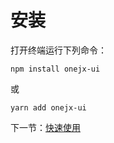 # 安装
打开终端运行下列命令：

```npm install onejx-ui```

或

```yarn add onejx-ui```

下一节：[快速使用](#/doc/startUsing)